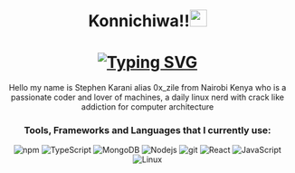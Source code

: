 <h1 align='center'>Konnichiwa!!<img src="https://emojis.slackmojis.com/emojis/images/1531849430/4246/blob-sunglasses.gif?1531849430" width="30"/></h1>

<h1 align='center'>
<a href="https://git.io/typing.svg">
  <img src="https://readme-typing-svg.herokuapp.com?font=Bungee+Tint&pause=1000&width=435&lines=Ox+Zile!...;A+Software+Developer+...;+Web+Designer...;SudoLover🖤&center=true&size=25" alt="Typing SVG" />
</a>
</h1>
<p align='center'>Hello my name is Stephen Karani alias 0x_zile from Nairobi Kenya who is a passionate coder and lover of machines, a daily linux nerd with crack like addiction for computer architecture </p>
<h3 align='center'>Tools, Frameworks and Languages that I currently use:</h3>
<p align='center'>
    <img alt="npm" src="https://img.shields.io/badge/-NPM-CB3837?style=flat-square&logo=npm&logoColor=white" />
    <img alt="TypeScript" src="https://img.shields.io/badge/-TypeScript-007ACC?style=flat-square&logo=typescript&logoColor=white" />
    <img alt="MongoDB" src="https://img.shields.io/badge/-MongoDB-13aa52?style=flat-square&logo=mongodb&logoColor=white" />
    <img alt="Nodejs" src="https://img.shields.io/badge/-Nodejs-43853d?style=flat-square&logo=Node.js&logoColor=white" />
    <img alt="git" src="https://img.shields.io/badge/-Git-F05032?style=flat-square&logo=git&logoColor=white"/>
    <img alt="React" src="https://img.shields.io/badge/-React-45b8d8?style=flat-square&logo=react&logoColor=white" />
    <img alt="JavaScript" src="https://img.shields.io/badge/-Javascript-4049d39?style=flat-square&logo=javascript&logoColor=white"/>
    <img alt="Linux" src="https://img.shields.io/badge/-Linux-3023d20?style=flat-square&logo=linux&logoColor=white"/>
</p>
